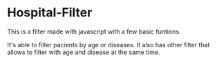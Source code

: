 # Hospital-Filter
This is a filter made with javascript with a few basic funtions.

It's able to filter pacients by age or diseases.
It also has other filter that allows to filter with age and disease at the same time.
